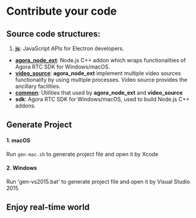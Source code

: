# Contribute your code

## Source code structures:

1. **[js](apis.md)**: JavaScript APIs for Electron developers.
- **[agora_node_ext](agora_node_ext.md)**: Node.js C++ addon which wraps functionalities of Agora RTC SDK for Windows/macOS.
- **[video_source](video_source.md)**: **agora_node_ext** implement multiple video sources functionality by using multiple processes. Video source provides the ancillary facilities.
- **[common](common.md)**: Utilities that used by **agora_node_ext** and **video_source**
- **sdk**: Agora RTC SDK for Windows/macOS, used to build Node.js C++ addons.


## Generate Project

#### 1. macOS

Run `gen-mac.sh` to generate project file and open it by Xcode

#### 2. Windows

Run 'gen-vs2015.bat' to generate project file and open it by Visual Studio 2015


## Enjoy real-time world
